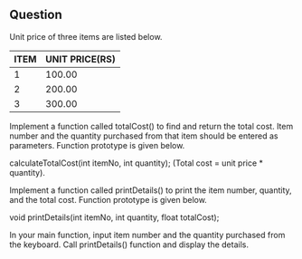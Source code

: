 
## Question

Unit price of three items are listed below.

| ITEM        | UNIT PRICE(RS) |
| ----------- | -----------    |
| 1           | 100.00         |
| 2           | 200.00         |
| 3           | 300.00         |

Implement a function called totalCost() to find and return the total cost. Item number and the quantity purchased from that item should be entered as parameters. Function prototype is given below.

calculateTotalCost(int itemNo, int quantity);
(Total cost = unit price * quantity).

Implement a function called printDetails() to print the item number, quantity, and the total cost. Function prototype is given below.

void printDetails(int itemNo, int quantity, float totalCost);

In your main function, input item number and the quantity purchased from the keyboard. Call printDetails() function and display the details.